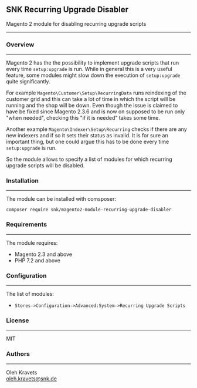 ## SNK Recurring Upgrade Disabler

Magento 2 module for disabling recurring upgrade scripts

---

### Overview

---
Magento 2 has the the possibility to implement upgrade scripts that run every time `setup:upgrade` is run. While in general this is a very useful feature, some modules might slow down the execution of `setup:upgrade` quite significantly.

For example `Magento\Customer\Setup\RecurringData` runs reindexing of the customer grid and this can take a lot of time in which the script will be running and the shop will be down. Even though the issue is claimed to have be fixed since Magento 2.3.6 and is now on supposed to be run only "when needed", checking this "if it is needed" takes some time.

Another example `Magento\Indexer\Setup\Recurring` checks if there are any new indexers and if so it sets their status as invalid. It is for sure an important thing, but one could argue this has to be done every time `setup:upgrade` is run.

So the module allows to specify a list of modules for which recurring upgrade scripts will be disabled.

### Installation

---

The module can be installed with comsposer:

```
composer require snk/magento2-module-recurring-upgrade-disabler
```

### Requirements

---

The module requires:
- Magento 2.3 and above
- PHP 7.2 and above

### Configuration

---
The list of modules:
- `Stores->Configuration->Advanced:System->Recurring Upgrade Scripts`

### License

---

MIT

### Authors

---

Oleh Kravets  
[oleh.kravets@snk.de](mailto:oleh.kravets@snk.de)